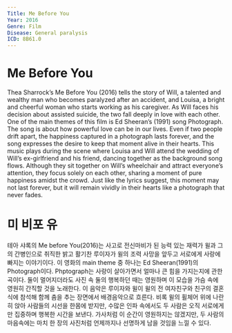 ```yaml
---
Title: Me Before You
Year: 2016
Genre: Film
Disease: General paralysis
ICD: 8B61.0
---
```


# Me Before You

Thea Sharrock’s Me Before You (2016) tells the story of Will, a talented and wealthy man who becomes paralyzed after an accident, and Louisa, a bright and cheerful woman who starts working as his caregiver. As Will faces his decision about assisted suicide, the two fall deeply in love with each other. One of the main themes of this film is Ed Sheeran’s (1991) song Photograph. The song is about how powerful love can be in our lives. Even if two people drift apart, the happiness captured in a photograph lasts forever, and the song expresses the desire to keep that moment alive in their hearts. This music plays during the scene where Louisa and Will attend the wedding of Will’s ex-girlfriend and his friend, dancing together as the background song flows. Although they sit together on Will’s wheelchair and attract everyone’s attention, they focus solely on each other, sharing a moment of pure happiness amidst the crowd. Just like the lyrics suggest, this moment may not last forever, but it will remain vividly in their hearts like a photograph that never fades.

# 미 비포 유

테아 샤록의 Me before You(2016)는 사고로 전신마비가 된 능력 있는 재력가 윌과 그의 간병인으로 취직한 밝고 활기찬 루이자가 윌의 조력 사망을 앞두고 서로에게 사랑에 빠지는 이야기이다. 이 영화의 main theme 중 하나는 Ed Sheeran(1991)의 Photograph이다. Phptograph는 사랑이 살아가면서 얼마나 큰 힘을 가지는지에 관한 곡이다. 둘이 멀어지더라도 사진 속 둘의 행복하던 때는 영원하며 이 모습을 가슴 속에 영원히 간직할 것을 노래한다. 이 음악은 루이자와 윌이 윌의 전 여자친구와 친구의 결혼식에 참석해 함께 춤을 추는 장면에서 배경음악으로 흐른다. 비록 윌의 휠체어 위에 나란히 앉아 사람들의 시선을 한몸에 받지만, 수많은 인파 속에서도 두 사람은 오직 서로에게만 집중하며 행복한 시간을 보낸다. 가사처럼 이 순간이 영원하지는 않겠지만, 두 사람의 마음속에는 마치 한 장의 사진처럼 언제까지나 선명하게 남을 것임을 느낄 수 있다.

